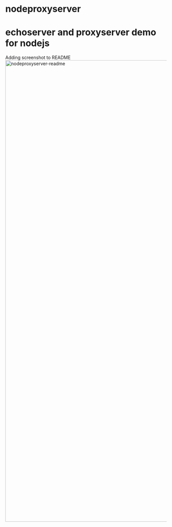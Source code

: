 # nodeproxyserver

# echoserver and proxyserver demo for nodejs

 
Adding screenshot to README
<img width="1439" alt="nodeproxyserver-readme" src="https://cloud.githubusercontent.com/assets/17820835/13736537/890bed26-e972-11e5-9bd8-2ce1b37eb352.png">